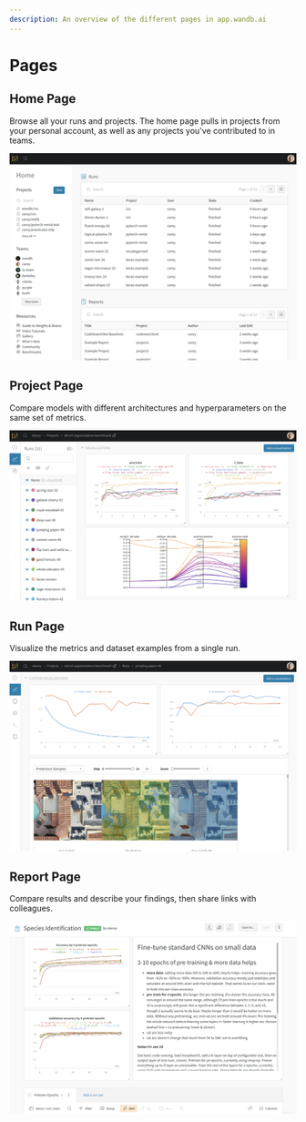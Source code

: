 ```yaml
---
description: An overview of the different pages in app.wandb.ai
---
```


# Pages

## Home Page

Browse all your runs and projects. The home page pulls in projects from your personal account, as well as any projects you've contributed to in teams. 

![](../../.gitbook/assets/image%20%2810%29.png)

## Project Page

Compare models with different architectures and hyperparameters on the same set of metrics.

![](../../.gitbook/assets/image%20%287%29.png)

## Run Page

Visualize the metrics and dataset examples from a single run.

![](../../.gitbook/assets/image%20%285%29.png)

## Report Page

Compare results and describe your findings, then share links with colleagues.

![](../../.gitbook/assets/image%20%288%29.png)

